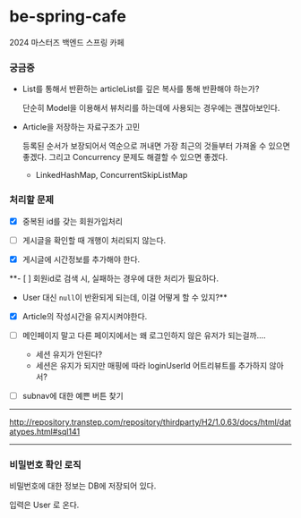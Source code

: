 # be-spring-cafe
2024 마스터즈 백엔드 스프링 카페

### 궁금증

- List를 통해서 반환하는 articleList를 깊은 복사를 통해 반환해야 하는가?

    단순히 Model을 이용해서 뷰처리를 하는데에 사용되는 경우에는 괜찮아보인다.

- Article을 저장하는 자료구조가 고민

    등록된 순서가 보장되어서 역순으로 꺼내면 가장 최근의 것들부터 가져올 수 있으면 좋겠다.
    그리고 Concurrency 문제도 해결할 수 있으면 좋겠다.

    - LinkedHashMap, ConcurrentSkipListMap


### 처리할 문제

- [x] 중복된 id를 갖는 회원가입처리

- [ ] 게시글을 확인할 때 개행이 처리되지 않는다.

- [x] 게시글에 시간정보를 추가해야 한다.

**- [ ] 회원id로 검색 시, 실패하는 경우에 대한 처리가 필요하다.
  - User 대신 `null`이 반환되게 되는데, 이걸 어떻게 할 수 있지?**

- [x] Article의 작성시간을 유지시켜야한다.

- [ ] 메인페이지 말고 다른 페이지에서는 왜 로그인하지 않은 유저가 되는걸까....
  - 세션 유지가 안된다?
  - 세션은 유지가 되지만 매핑에 따라 loginUserId 어트리뷰트를 추가하지 않아서? 

- [ ] subnav에 대한 예쁜 버튼 찾기
---

http://repository.transtep.com/repository/thirdparty/H2/1.0.63/docs/html/datatypes.html#sql141

---

### 비밀번호 확인 로직

비밀번호에 대한 정보는 DB에 저장되어 있다.

입력은 User 로 온다. 